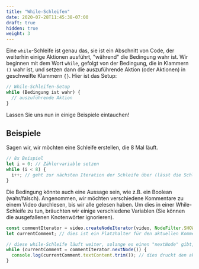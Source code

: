 ```yaml
---
title: "While-Schleifen"
date: 2020-07-28T11:45:38-07:00
draft: true
hidden: true
weight: 3
---
```


Eine `while`-Schleife ist genau das, sie ist ein Abschnitt von Code, der weiterhin einige Aktionen ausführt, "während" die Bedingung wahr ist. Wir beginnen mit dem Wort `while`, gefolgt von der Bedingung, die in Klammern `()` wahr ist, und setzen dann die auszuführende Aktion (oder Aktionen) in geschweifte Klammern `{}`. Hier ist das Setup:

```javascript
// While-Schleifen-Setup
while (Bedingung ist wahr) {
  // auszuführende Aktion
}
```

Lassen Sie uns nun in einige Beispiele eintauchen!

## Beispiele

Sagen wir, wir möchten eine Schleife erstellen, die 8 Mal läuft.

```javascript
// 8x Beispiel
let i = 0; // Zählervariable setzen
while (i < 8) {
  i++; // geht zur nächsten Iteration der Schleife über (lässt die Schleife diesen Teil erneut durchlaufen)
}
```

Die Bedingung könnte auch eine Aussage sein, wie z.B. ein Boolean (wahr/falsch). Angenommen, wir möchten verschiedene Kommentare zu einem Video durchlesen, bis wir alle gelesen haben. Um dies in einer While-Schleife zu tun, bräuchten wir einige verschiedene Variablen (Sie können die ausgefallenen Knotenwörter ignorieren).

```javascript
const commentIterator = video.createNodeIterator(video, NodeFilter.SHOW_COMMENT) // dies ist eine Möglichkeit, von einem Kommentar zum nächsten im Video zu wechseln
let currentComment; // dies ist ein Platzhalter für den aktuellen Kommentar

// diese while-Schleife läuft weiter, solange es einen "nextNode" gibt, was eine andere Möglichkeit ist zu sagen, dass es einen weiteren Kommentar danach gibt
while (currentComment = commentIterator.nextNode()) {
  console.log(currentComment.textContent.trim()); // dies druckt den aktuellen Kommentar, damit wir ihn lesen können!
}
```
